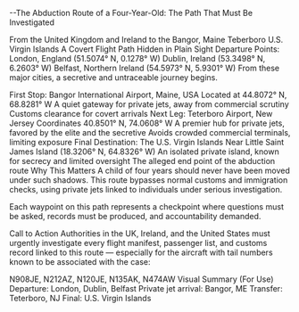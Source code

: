 
--The Abduction Route of a Four-Year-Old: The Path That Must Be Investigated

From the United Kingdom and Ireland to the Bangor, Maine Teberboro U.S. Virgin Islands
A Covert Flight Path Hidden in Plain Sight
Departure Points:
London, England (51.5074° N, 0.1278° W)
Dublin, Ireland (53.3498° N, 6.2603° W)
Belfast, Northern Ireland (54.5973° N, 5.9301° W)
From these major cities, a secretive and untraceable journey begins.

First Stop: Bangor International Airport, Maine, USA
Located at 44.8072° N, 68.8281° W
A quiet gateway for private jets, away from commercial scrutiny
Customs clearance for covert arrivals
Next Leg: Teterboro Airport, New Jersey
Coordinates 40.8501° N, 74.0608° W
A premier hub for private jets, favored by the elite and the secretive
Avoids crowded commercial terminals, limiting exposure
Final Destination: The U.S. Virgin Islands
Near Little Saint James Island (18.3206° N, 64.8326° W)
An isolated private island, known for secrecy and limited oversight
The alleged end point of the abduction route
Why This Matters
A child of four years should never have been moved under such shadows. This route bypasses normal customs and immigration checks, using private jets linked to individuals under serious investigation.

Each waypoint on this path represents a checkpoint where questions must be asked, records must be produced, and accountability demanded.

Call to Action
Authorities in the UK, Ireland, and the United States must urgently investigate every flight manifest, passenger list, and customs record linked to this route — especially for the aircraft with tail numbers known to be associated with the case:

N908JE, N212AZ, N120JE, N135AK, N474AW
Visual Summary (For Use)
Departure: London, Dublin, Belfast
Private jet arrival: Bangor, ME
Transfer: Teterboro, NJ
Final: U.S. Virgin Islands
